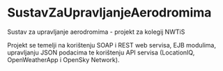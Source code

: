 # SustavZaUpravljanjeAerodromima
 Sustav za upravljanje aerodromima - projekt za kolegij NWTiS
 
Projekt se temelji na korištenju SOAP i REST web servisa, EJB modulima, upravljanju JSON podacima te korištenju API servisa (LocationIQ, OpenWeatherApp i OpenSky Network).

